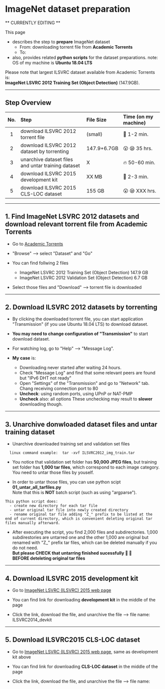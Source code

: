 # ImageNet dataset preparation 

** CURRENTLY EDITING **

This page
* describes the step to **prepare** ImageNet dataset
  - From:   downloading torrent file from  **Academic Torrents**
  - To:   
* also, provides related **python scripts** for the dataset preparations.
note: OS of my machine is **Ubuntu 18.04 LTS**

Please note that largest ILSVRC dataset available from Academic Torrents is:  
**ImageNet LSVRC 2012 Training Set (Object Detection)** (147.9GB).  

---
## Step Overview

No. | Step | File Size | Time (on my machine)
:---:|:---|:---|:---
1|download ILSVRC 2012 torrent file|(small)|:rocket: 1-2 min.
2|download ILSVRC 2012 dataset by torrenting|147.9+6.7GB|:astonished: :sleepy: 35 hrs.
3|unarchive dataset files and untar training dataset|X|:fire: 50-60 min.
4|download ILSVRC 2015 development kit|XX MB|:rocket: 2-3 min.
5|download ILSVRC 2015 CLS-LOC dataset|155 GB|:astonished: :sleepy: XXX hrs.

---
## 1. Find ImageNet LSVRC 2012 datasets and download relevant torrent file from Academic Torrents
* Go to [Academic Torrents](http://www.academictorrents.com)

* "Browse" --> select "Dataset" and "Go"

* You can find follwing 2 files
  - ImageNet LSVRC 2012 Training Set (Object Detection)  147.9 GB
  - ImageNet LSVRC 2012 Validation Set (Object Detection)  6.7 GB

* Select those files and "Download"  --> torrent file is downloaded


---
## 2. Download ILSVRC 2012 datasets by torrenting
* By clicking the downloaded torrent file, you can start application "Transmission" (if you use Ubuntu 18.04 LTS) to download dataset.

* **You may need to change configuration of "Transmission"** to start download dataset.

* For watching log, go to "Help" --> "Message Log".

* **My case** is:
  - Downloading never started after waiting 24 hours.
  - Check "Message Log" and find that some relevant peers are found but "IPv6 DHT not ready"
  - Open "Settings" of the "Transmission" and go to "Network" tab.  Chang receiving connection port to 80
  - **Uncheck**: using random ports, using UPnP or NAT-PMP
  - **Uncheck** also:  all options
    These unchecking may result to **slower** downloading though.

---
## 3. Unarchive donwloaded dataset files and untar training dataset
* Unarchive downloaded training set and validation set files
```
  linux command example:  tar -xvf ILSVRC2012_img_train.tar
```
* You notice that validation set folder has **50,000 JPEG files**, but training set folder has **1,000 tar files**, which correspond to each image category.  You need to untar those files by youself.

* In order to untar those files, you can use python scipt **01_untar_all_tarfiles.py**  
Note that this is **NOT** batch script (such as using "argparse").  
```
This python script does:
  - create new directory for each tar file
  - untar original tar file into newly created directory
  - rename original tar file adding "Z_" prefix to be listed at the end of current directory, which is convenient deleting original tar files manually afterward.
 ```
* After executing the script, you find 2,000 files and subdirectories. 1,000 subdirestories are untarred one and the other 1,000 are original but renamed with "Z_" prefix tar files, which can be deleted manually if you do not need.  
**But please CHECK that untarring finished sucessfully :clap: :clap:  
BEFORE deteleting original tar files**


---
## 4. Download ILSVRC 2015 development kit
* Go to [ImageNet LSVRC (ILSVRC) 2015 web page](http://image-net.org/challenges/LSVRC/2015/download-images-3j16.php)

* You can find link for downloading **development kit** in the middle of the page

* Click the link, download the file, and unarchive the file  --> file name:  ILSVRC2014_devkit 


---
## 5. Download ILSVRC2015 CLS-LOC dataset
* Go to [ImageNet LSVRC (ILSVRC) 2015 web page](http://image-net.org/challenges/LSVRC/2015/download-images-3j16.php), same as development kit above

* You can find link for downloading **CLS-LOC dataset** in the middle of the page

* Click the link, download the file, and unarchive the file  --> file name: 
